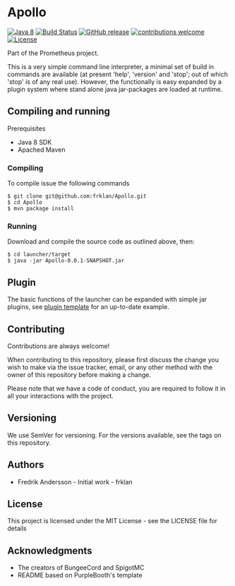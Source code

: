 # Apollo
[![Java 8](https://img.shields.io/badge/Java-8-brightgreen.svg)](http://www.oracle.com/technetwork/java/javase/overview/java8-2100321.html)
[![Build Status](https://travis-ci.org/frklan/Apollo.svg?branch=master)](https://travis-ci.org/frklan/Apollo)
[![GitHub release](https://img.shields.io/github/release/frklan/Apollo.svg)](https://github.com/frklan/Apollo/releases)
[![contributions welcome](https://img.shields.io/badge/contributions-welcome-brightgreen.svg?style=flat)](https://github.com/frklan/Apollo/issues)
[![License](http://img.shields.io/:license-mit-blue.svg?style=flat-square)](https://github.com/frklan/Apollo/blob/master/LICENSE)


Part of the Prometheus project.

This is a very simple command line interpreter, a minimal set of build in commands are available (at present 'help', 'version' and 'stop'; out of which 'stop' is of any real use). However, the functionally is easy expanded by a plugin system where stand alone java jar-packages are loaded at runtime.


## Compiling and running
Prerequisites

- Java 8 SDK
- Apached Maven

### Compiling

To compile issue the following commands

````
$ git clone git@github.com:frklan/Apollo.git
$ cd Apollo
$ mvn package install
````

### Running

Download and compile the source code as outlined above, then:

````
$ cd launcher/target
$ java -jar Apollo-0.0.1-SNAPSHOT.jar
````

## Plugin

The basic functions of the launcher can be expanded with simple jar plugins, see [plugin template](https://github.com/PrometheusTemplatePlugin) for an up-to-date example.

## Contributing
Contributions are always welcome!

When contributing to this repository, please first discuss the change you wish to make via the issue tracker, email, or any other method with the owner of this repository before making a change.

Please note that we have a code of conduct, you are required to follow it in all your interactions with the project.

## Versioning
We use SemVer for versioning. For the versions available, see the tags on this repository.

## Authors
- Fredrik Andersson - Initial work - frklan

## License
This project is licensed under the MIT License - see the LICENSE file for details

## Acknowledgments
- The creators of BungeeCord and SpigotMC
- README based on PurpleBooth's template

